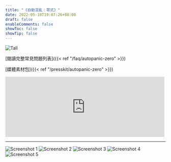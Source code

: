 ```yaml
---
title: "《自動混亂：零式》"
date: 2022-05-10T19:07:26+08:00
draft: false
enableComments: false
showToc: false
showTip: false
---
```


![Tall](/images/games/autopanic-zero/AutopanicZero_Tall_tw.png)

[閱讀完整常見問題列表]({{< ref "/faq/autopanic-zero" >}})

<!-- [如果有技術問題請參考技術支援]({{< ref "/tech-fixes/autopanic-zero" >}}) -->

[媒體素材包]({{< ref "/presskit/autopanic-zero" >}})

<iframe src="https://store.steampowered.com/widget/1423670/" frameborder="0" width="500" height="190"></iframe>

---

![Screenshot 1](/images/games/autopanic-zero/autopaniczero_screenshot_tw_1.png)
![Screenshot 2](/images/games/autopanic-zero/autopaniczero_screenshot_tw_2.png)
![Screenshot 3](/images/games/autopanic-zero/autopaniczero_screenshot_tw_3.png)
![Screenshot 4](/images/games/autopanic-zero/autopaniczero_screenshot_tw_4.png)
![Screenshot 5](/images/games/autopanic-zero/autopaniczero_screenshot_tw_5.png)